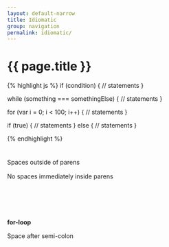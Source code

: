 ```yaml
---
layout: default-narrow
title: Idiomatic
group: navigation
permalink: idiomatic/
---
```


# {{ page.title }}

<style>
.idiomatic-notes {
  line-height: 18.571430206298828px;
  padding-top: 10px;
}

.idiomatic-notes p {
  margin-bottom: 0;
}
</style>

<div class="row">
<div class="col-md-6">
{% highlight js %}
if (condition) {
  // statements
}

while (something === somethingElse) {
  // statements
}

for (var i = 0; i < 100; i++) {
  // statements
}

if (true) {
  // statements
} else {
  // statements
}

{% endhighlight %}
</div>
<div class="col-md-6 idiomatic-notes">
<p>Spaces outside of parens
<p>No spaces immediately inside parens
<br/><br/><br/><br/><br/>
<p><strong>for-loop</strong>
<p>Space after semi-colon

</div>
</div>